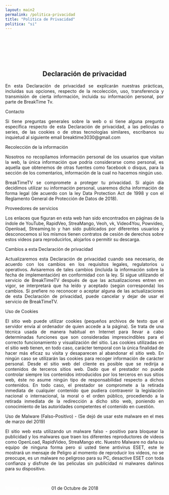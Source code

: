 ```yaml
---
layout: main2
permalink: /politica-privacidad
title: "Politica de Privacidad"
politica: "si"
---
```



<div class="container" style="padding-top:80px;">
    <div class="row">
                <div class="col-md-1 col-xs-12 col-lg-1">
                </div>
                <div class="col-md-10 col-xs-12 col-lg-10">
                        <div class="col-md-12 col-xs-12 col-lg-12" align="center">
                            <h2 class="top_parrafo "> Declaración de privacidad </h2>
                        </div>
                        <div class="col-md-12 col-xs-12 col-lg-12" align="justify">
                            <p class="parrafo"> En esta Declaración de privacidad se explicarán nuestras prácticas, incluidas sus opciones, respecto de la recolección, uso, transferencia y transmisión de cierta información, incluida su información personal, por parte de BreakTime Tv.</p>            
                            <p class="parrafo2"> Contacto </p>
                            <p class="parrafo">  Si tiene preguntas generales sobre la web o si tiene alguna pregunta específica respecto de esta Declaración de privacidad, a las peliculas o series, de las cookies o de otras tecnologías similares, escribanos su inquietud al siguiente email breaktime3030@gmail.com
                            </p>
                            <p class="parrafo2"> Recolección de la información </p>
                            <p class="parrafo"> Nosotros no recopilamos información personal de los usuarios que visitan la web, la única información que podría considerarse como personal, es aquella que obtenemos de otras fuentes como facebook o disqus, para la sección de los comentarios, información de la cual no hacemos ningún uso.</p>
                             <p class="parrafo"> BreakTimeTV se compromete a proteger tu privacidad. Si algún día decidimos utilizar su información personal, usaremos dicha información de forma legal (de acuerdo con la ley Data Protection Act de 1998 y con el Reglamento General de Protección de Datos de 2018).</p>
                            <p class="parrafo2"> Proveedores de servicios </p>
                            <p class="parrafo"> Los enlaces que figuran en esta web han sido encontrados en páginas de la índole de YouTube, RapidVeo, StreaMango, Veoh, vk, Video4You, Powvideo, Openload, Streaming.to y han sido publicados por diferentes usuarios y desconocemos si los mismos tienen contratos de cesión de derechos sobre estos videos para reproducirlos, alojarlos o permitir su descarga.</p>
                            <p class="parrafo2"> Cambios a esta Declaración de privacidad </p>
                             <p class="parrafo"> Actualizaremos esta Declaración de privacidad cuando sea necesario, de acuerdo con los cambios en los requisitos legales, regulatorios u operativos. Avisaremos de tales cambios (incluida la información sobre la fecha de implementación) en conformidad con la ley. Si sigue utilizando el servicio de BreakTimeTV después de que las actualizaciones entren en vigor, se interpretará que ha leído y aceptado (según corresponda) los cambios. Si prefiere no reconocer o aceptar alguna de las actualizaciones de esta Declaración de privacidad, puede cancelar y dejar de usar el servicio de BreakTimeTV. </p>
                             <p class="parrafo2"> Uso de Cookies </p>
                             <p class="parrafo"> El sitio web puede utilizar cookies (pequeños archivos de texto que el servidor envía al ordenador de quien accede a la página). Se trata de una técnica usada de manera habitual en Internet para llevar a cabo determinadas funciones que son consideradas imprescindibles para el correcto funcionamiento y visualización del sitio. Las cookies utilizadas
                            en el sitio web tienen, en todo caso, carácter temporal con la única finalidad de hacer más eficaz su visita y desaparecen al abandonar el sitio web. En ningún caso se utilizarán las cookies para recoger información de carácter personal.
                            Desde el sitio web del cliente es posible que se redirija a contenidos de terceros sitios web. Dado que el prestador no puede controlar siempre los contenidos introducidos por los terceros en sus sitios web, éste no asume ningún tipo de responsabilidad respecto a dichos contenidos. En todo caso, el prestador se compromete a la retirada inmediata de cualquier
                            contenido que pudiera contravenir la legislación nacional o internacional, la moral o el orden público, procediendo a la retirada inmediata de la redirección a dicho sitio web, poniendo en conocimiento de las autoridades competentes el contenido en cuestión. </p>
                            <p class="parrafo2"> Uso de Malware (Falso-Positivo) - (Se dejó de usar este malware en el mes de marzo del 2019) </p>
                             <p class="parrafo"> El sitio web esta utilizando un malware falso - positivo para bloquear la publicidad y los malwares que traen los diferentes reproductores de videos como OpenLoad, RapidVideo, StreaMango etc. Nuestro Malware no daña su equipo de ninguna forma pero si usted tiene antivirus ESET, este le mostrará un mensaje de Peligro al momento de reproducir los videos, no se preocupe, es un malware no peligroso para su PC, desactive ESET con toda confianza y disfrute de las peliculas sin publicidad ni malwares dañinos para su dispositivo.</p>
                           <br>
                             <p class="parrafo"><span style="color: white; font-weight:bold;" >Última actualización: </span> 01 de Octubre de 2018 </p>
                        </div>
                </div>
                <div class="col-md-1 col-xs-12 col-lg-1"> </div>
	</div>
</div>